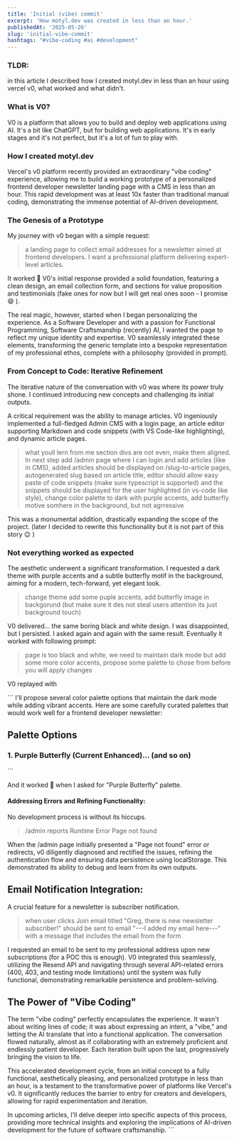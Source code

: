 ```yaml
---
title: 'Initial (vibe) commit'
excerpt: 'How motyl.dev was created in less than an hour.'
publishedAt: '2025-05-26'
slug: 'initial-vibe-commit'
hashtags: "#vibe-coding #ai #development"
---
```


### TLDR:

in this article I described how I created motyl.dev in less than an hour using vercel v0, what worked and what didn't.

### What is V0?

V0 is a platform that allows you to build and deploy web applications using AI. It's a bit like ChatGPT, but for building web applications. It's in early stages and it's not perfect, but it's a lot of fun to play with.

### How I created motyl.dev

Vercel's v0 platform recently provided an extraordinary "vibe coding" experience, allowing me to build a working prototype of a personalized frontend developer newsletter landing page with a CMS in less than an hour. This rapid development was at least 10x faster than traditional manual coding, demonstrating the immense potential of AI-driven development.

### The Genesis of a Prototype

My journey with v0 began with a simple request:

> a landing page to collect email addresses for a newsletter aimed at frontend developers. I want a professional platform delivering expert-level articles.

It worked :rocket: V0's initial response provided a solid foundation, featuring a clean design, an email collection form, and sections for value proposition and testimonials (fake ones for now but I will get real ones soon - I promise :smile: ).

The real magic, however, started when I began personalizing the experience. As a Software Developer and with a passion for Functional Programming, Software Craftsmanship (recently) AI, I wanted the page to reflect my unique identity and expertise. V0 seamlessly integrated these elements, transforming the generic template into a bespoke representation of my professional ethos, complete with a philosophy (provided in prompt).

### From Concept to Code: Iterative Refinement

The iterative nature of the conversation with v0 was where its power truly shone. I continued introducing new concepts and challenging its initial outputs.

A critical requirement was the ability to manage articles. V0 ingeniously implemented a full-fledged Admin CMS with a login page, an article editor supporting Markdown and code snippets (with VS Code-like highlighting), and dynamic article pages.

> what youll lern from me section divs are not even, make them aligned. In next step add /admin page where I can login and add articles (like in CMS), added articles should be displayed on /slug-to-article pages, autogenerated slug based on article title, editor should allow easy paste of code snippets (make sure typescript is supported) and the snippets should be displayed for the user highlighted (in vs-code like style), change color palette to dark with purple accents, add butterfly motive somhere in the background, but not agrressive

This was a monumental addition, drastically expanding the scope of the project. (later I decided to rewrite this functionality but it is not part of this story :wink: )

### Not everything worked as expected

The aesthetic underwent a significant transformation. I requested a dark theme with purple accents and a subtle butterfly motif in the background, aiming for a modern, tech-forward, yet elegant look.

> change theme add some puple accents, add butterfly image in backgorund (but make sure it des not steal users attention its just background touch)

V0 delivered... the same boring black and white design. I was disappointed, but I persisted. I asked again and again with the same result. Eventually it worked with following prompt:

> page is too black and white, we need to maintain dark mode but add some more color accents, propose some palette to chose from before you will apply changes

V0 replayed with

\`\`\`
I'll propose several color palette options that maintain the dark mode while adding vibrant accents. Here are some carefully curated palettes that would work well for a frontend developer newsletter:

## Palette Options

### 1. **Purple Butterfly** (Current Enhanced)... (and so on)

\`\`\`

And it worked :rocket: when I asked for "Purple Butterfly" palette.

#### Addressing Errors and Refining Functionality:

No development process is without its hiccups.

> /admin reports Runtime Error Page not found

When the /admin page initially presented a "Page not found" error or redirects, v0 diligently diagnosed and rectified the issues, refining the authentication flow and ensuring data persistence using localStorage. This demonstrated its ability to debug and learn from its own outputs.

## Email Notification Integration:

A crucial feature for a newsletter is subscriber notification.

> when user clicks Join email titled "Greg, there is new newsletter subscriber!" should be sent to email "---I added my email here---" with a message that includes the email from the form

I requested an email to be sent to my professional address upon new subscriptions (for a POC this is enough). V0 integrated this seamlessly, utilizing the Resend API and navigating through several API-related errors (400, 403, and testing mode limitations) until the system was fully functional, demonstrating remarkable persistence and problem-solving.

## The Power of "Vibe Coding"

The term "vibe coding" perfectly encapsulates the experience. It wasn't about writing lines of code; it was about expressing an intent, a "vibe," and letting the AI translate that into a functional application. The conversation flowed naturally, almost as if collaborating with an extremely proficient and endlessly patient developer. Each iteration built upon the last, progressively bringing the vision to life.

This accelerated development cycle, from an initial concept to a fully functional, aesthetically pleasing, and personalized prototype in less than an hour, is a testament to the transformative power of platforms like Vercel's v0. It significantly reduces the barrier to entry for creators and developers, allowing for rapid experimentation and iteration.

In upcoming articles, I'll delve deeper into specific aspects of this process, providing more technical insights and exploring the implications of AI-driven development for the future of software craftsmanship.
\`\`\`
